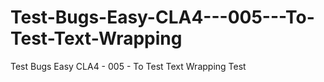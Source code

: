 # Test-Bugs-Easy-CLA4---005---To-Test-Text-Wrapping
Test Bugs Easy CLA4 - 005 - To Test Text Wrapping
Test
